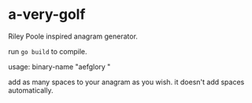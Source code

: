 # a-very-golf
Riley Poole inspired anagram generator.

run `go build` to compile.

usage: binary-name "aefglory "

add as many spaces to your anagram as you wish. it doesn't add spaces automatically.
